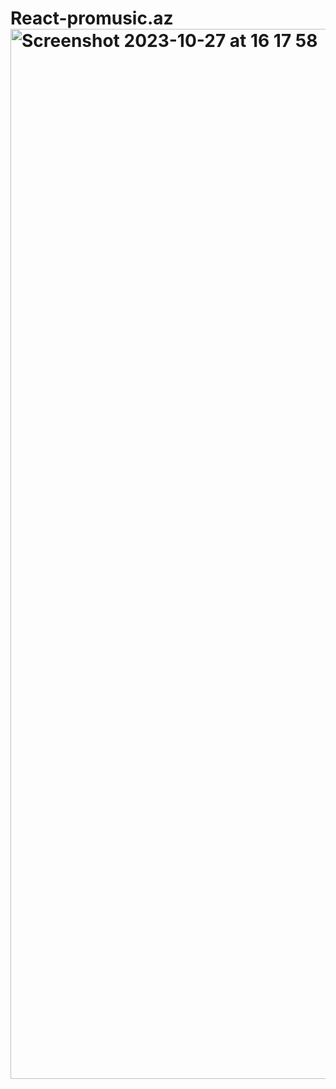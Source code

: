 # React-promusic.az<img width="1680" alt="Screenshot 2023-10-27 at 16 17 58" src="https://github.com/RashadMa/React-promusic.az/assets/87971037/c337e4d0-d060-4e56-8ca6-52906ef90f20">
